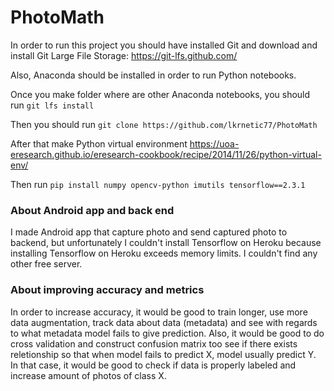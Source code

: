 # PhotoMath

In order to run this project you should have installed Git and download and install Git Large File Storage: https://git-lfs.github.com/

Also, Anaconda should be installed in order to run Python notebooks. 

Once you make folder where are other Anaconda notebooks, you should run  ```git lfs install```

Then you should run ```git clone https://github.com/lkrnetic77/PhotoMath```

After that make Python virtual environment https://uoa-eresearch.github.io/eresearch-cookbook/recipe/2014/11/26/python-virtual-env/

Then run ```pip install numpy opencv-python imutils tensorflow==2.3.1```

### About Android app and back end
I made Android app that capture photo and send captured photo to backend, but unfortunately I couldn't install Tensorflow on Heroku because installing Tensorflow on Heroku exceeds memory limits. I couldn't find any other free server.

### About improving accuracy and metrics
In order to increase accuracy, it would be good to train longer, use more data augmentation, track data about data (metadata) and see with regards to what metadata model fails to give prediction. Also, it would be good to do cross validation and construct confusion matrix too see if there exists reletionship so that when model fails to predict X, model usually predict Y. In that case, it would be good to check if data is properly labeled and increase amount of photos of class X.
